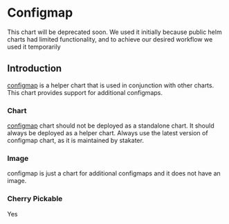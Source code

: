 # Configmap

This chart will be deprecated soon. We used it initially because public helm charts had limited functionality, and to achieve our desired workflow we used it temporarily

## Introduction

[configmap](https://github.com/stakater-charts/configmap) is a helper chart that is used in conjunction with other charts. This chart provides support for additional configmaps.

### Chart

[configmap](https://github.com/stakater-charts/configmap) chart should not be deployed as a standalone chart. It should always be deployed as a helper chart. Always use the latest version of configmap chart, as it is maintained by stakater.

### Image

configmap is just a chart for additional configmaps and it does not have an image.

### Cherry Pickable

Yes